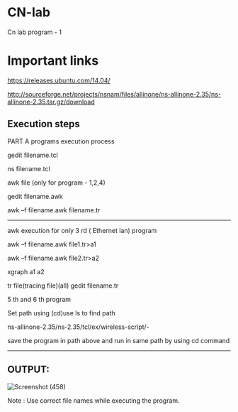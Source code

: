 # CN-lab
Cn lab program - 1

# Important links

https://releases.ubuntu.com/14.04/

http://sourceforge.net/projects/nsnam/files/allinone/ns-allinone-2.35/ns-allinone-2.35.tar.gz/download


## Execution steps

PART A programs execution process

gedit filename.tcl

ns filename.tcl

awk file (only for program - 1,2,4)

gedit filename.awk

awk –f filename.awk filename.tr

___________________________________________________________________________________________________________

awk execution for only 3 rd ( Ethernet lan) program

awk –f filename.awk file1.tr&gt;a1

awk –f filename.awk file2.tr&gt;a2

xgraph a1 a2

tr file(tracing file)(all)
gedit filename.tr


5 th and 6 th program

Set path using (cd)use ls to find path

ns-allinone-2.35/ns-2.35/tcl/ex/wireless-script/-

save the program in path above and run in same path by using cd command

_________________________________________________________________________________________________________________________
## OUTPUT:
![Screenshot (458)](https://user-images.githubusercontent.com/55579860/135726857-68f8db15-1cfb-40da-8b6e-b21a8f0c6c45.png)




Note : Use correct file names while executing the program.
